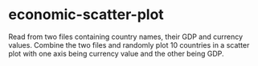 # economic-scatter-plot
Read from two files containing country names, their GDP and currency values. Combine the two files and randomly plot 10 countries in a scatter plot with one axis being currency value and the other being GDP.

